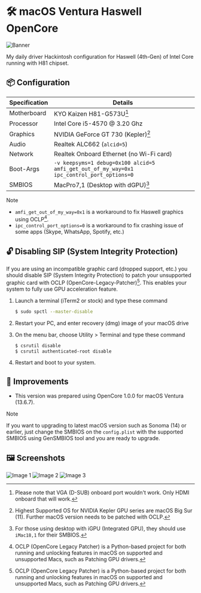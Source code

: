 # 🛠️ macOS Ventura Haswell OpenCore

![Banner](https://ipfs.filebase.io/ipfs/QmefBeSy7cb9cCGr5CfzXEFvV63u7NsLRZRss7bK77Nm5R)

My daily driver Hackintosh configuration for Haswell (4th-Gen) of Intel Core running with H81 chipset.

## 📦 Configuration

| Specification | Details                                                                                   |
| ------------- | ----------------------------------------------------------------------------------------- |
| Motherboard   | KYO Kaizen H81-G573U[^3]                                                                  |
| Processor     | Intel Core i5-4570 @ 3.20 Ghz                                                             |
| Graphics      | NVIDIA GeForce GT 730 (Kepler)[^4]                                                        |
| Audio         | Realtek ALC662 (`alcid=5`)                                                                |
| Network       | Realtek Onboard Ethernet (no Wi-Fi card)                                                  |
| Boot-Args     | `-v keepsyms=1 debug=0x100 alcid=5 amfi_get_out_of_my_way=0x1 ipc_control_port_options=0` |
| SMBIOS        | MacPro7,1 (Desktop with dGPU)[^2]                                                         |

> [!NOTE]
>
> -   `amfi_get_out_of_my_way=0x1` is a workaround to fix Haswell graphics using OCLP[^1].
> -   `ipc_control_port_options=0` is a workaround to fix crashing issue of some apps (Skype, WhatsApp, Spotify, etc.)

## 🔓 Disabling SIP (System Integrity Protection)

If you are using an incompatible graphic card (dropped support, etc.) you should disable SIP (System Integrity Protection) to patch your unsupported graphic card with OCLP (OpenCore-Legacy-Patcher)[^1]. This enables your system to fully use GPU acceleration feature.

1. Launch a terminal (iTerm2 or stock) and type these command

    ```sh
    $ sudo spctl --master-disable
    ```

2. Restart your PC, and enter recovery (dmg) image of your macOS drive
3. On the menu bar, choose Utility > Terminal and type these command
    ```sh
    $ csrutil disable
    $ csrutil authenticated-root disable
    ```
4. Restart and boot to your system.

## 🔧 Improvements

-   This version was prepared using OpenCore 1.0.0 for macOS Ventura (13.6.7).

> [!NOTE]
> If you want to upgrading to latest macOS version such as Sonoma (14) or earlier, just change the SMBIOS on the `config.plist` with the supported SMBIOS using GenSMBIOS tool and you are ready to upgrade.

## 🖼️ Screenshots

![Image 1](https://ipfs.filebase.io/ipfs/QmSMoahrJTDkfvXFf24ikU4AB7TdZyghKY2vdPCkxdSSfA)
![Image 2](https://ipfs.filebase.io/ipfs/QmV45gHoGWBvf1AWpej2NAv5S5Ujv3Deu57iCCrZ3RtEz6)
![Image 3](https://ipfs.filebase.io/ipfs/Qmf96N3RBruPPyN6cKemkgbKWZGxKWMfqDcUB8HRcNTRPN)

[^1]: OCLP (OpenCore Legacy Patcher) is a Python-based project for both running and unlocking features in macOS on supported and unsupported Macs, such as Patching GPU drivers.
[^2]: For those using desktop with iGPU (Integrated GPU), they should use `iMac18,1` for their SMBIOS.
[^3]: Please note that VGA (D-SUB) onboard port wouldn't work. Only HDMI onboard that will work.
[^4]: Highest Supported OS for NVIDIA Kepler GPU series are macOS Big Sur (11). Further macOS version needs to be patched with OCLP.
